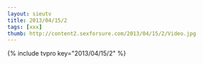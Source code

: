 ```yaml
--- 
layout: sieutv
title: 2013/04/15/2
tags: [xxx]
thumb: http://content2.sexforsure.com/2013/04/15/2/Video.jpg
---
```

{% include tvpro key="2013/04/15/2" %} 
